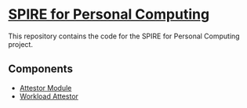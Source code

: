 # [SPIRE for Personal Computing](https://github.com/Daviiap/SPIREPersonalComputing)

This repository contains the code for the SPIRE for Personal Computing project.

## Components

- [Attestor Module](./attestor_module/)
- [Workload Attestor](./spire_workload_attestor/)
